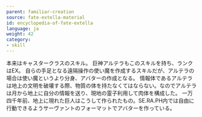 ```yaml
---
parent: familiar-creation
source: fate-extella-material
id: encyclopedia-of-fate-extella
language: ja
weight: 42
category:
- skill
---
```


本来はキャスタークラスのスキル。
巨神アルテラもこのスキルを持ち、ランクはEX。
自らの手足となる遠隔操作の使い魔を作成するスキルだが、アルテラの場合は使い魔というより分身、アバターの作成となる。
情報体であるアルテラは地上の文明を破壊する際、物質の体を持たなくてはならない。なのでアルテラは月から地上に自分の情報を送り、現地の霊子利用して肉体を構成した。
一万四千年前、地上に現れた巨人はこうして作られたもの。SE.RA.PH内では自由に行動できるようサーヴァントのフォーマットでアバターを作っている。
